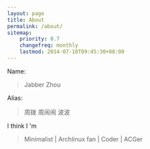 ```yaml
---
layout: page
title: About
permalink: /about/
sitemap:
    priority: 0.7
    changefreq: monthly
    lastmod: 2014-07-10T09:45:30+08:00
---
```

Name:

> Jabber Zhou

Alias:

> 周拨 周闹闹 波波

I think I 'm

> Minimalist \| Archlinux fan \| Coder \| ACGer

